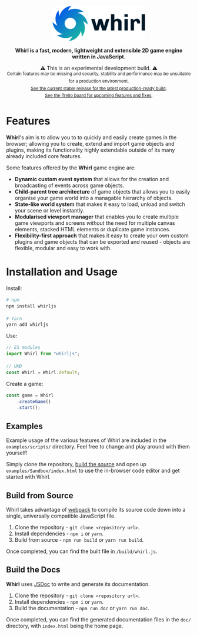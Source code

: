 <p align="center"><img src="./doc/logo/logo_text.png" alt="Whirl Logo" width="50%" /></p>

<p align="center"><b>Whirl is a fast, modern, lightweight and extensible 2D game engine written in JavaScript.</b></p>

<p align="center">
    ⚠️ This is an experimental development build. ⚠️
    <br>
    <sup>Certain features may be missing and security, stability and performance may be unsuitable for a production environment.
    <br>
    <a href="https://github.com/MatthewWid/Whirl/tree/stable">See the current stable release for the latest production-ready build</a>.
    <br>
    <a href="https://trello.com/b/YRtEiuLV/whirl-game-engine">See the Trello board for upcoming features and fixes</a>.</sup>
</p>

# Features

**Whirl**'s aim is to allow you to to quickly and easily create games in the browser; allowing you to create, extend and import game objects and plugins, making its functionality highly extendable outside of its many already included core features.

Some features offered by the **Whirl** game engine are:

- **Dynamic custom event system** that allows for the creation and broadcasting of events across game objects.
- **Child-parent tree architecture** of game objects that allows you to easily organise your game world into a managable hierarchy of objects.
- **State-like world system** that makes it easy to load, unload and switch your scene or level instantly.
- **Modularised viewport manager** that enables you to create multiple game viewports and screens _without_ the need for multiple canvas elements, stacked HTML elements or duplicate game instances.
- **Flexibility-first approach** that makes it easy to create your own custom plugins and game objects that can be exported and reused - objects are flexible, modular and easy to work with.

# Installation and Usage

Install:

```bash
# npm
npm install whirljs

# Yarn
yarn add whirljs
```

Use:

```javascript
// ES modules
import Whirl from "whirljs";

// UMD
const Whirl = Whirl.default;
```

Create a game:

```javascript
const game = Whirl
    .createGame()
    .start();
```

## Examples

Example usage of the various features of Whirl are included in the `examples/scripts/` directory. Feel free to change and play around with them yourself!

Simply clone the repository, [build the source](#build) and open up `examples/Sandbox/index.html` to use the in-browser code editor and get started with Whirl.

## Build from Source

Whirl takes advantage of [webpack](https://webpack.js.org/) to compile its source code down into a single, universally compatible JavaScript file.

1. Clone the repository - `git clone <repository url>`.
2. Install dependencies - `npm i` or `yarn`.
3. Build from source - `npm run build` or `yarn run build`.

Once completed, you can find the built file in `/build/whirl.js`.

## Build the Docs

**Whirl** uses [JSDoc](https://jsdoc.app/) to write and generate its documentation.

1. Clone the repository - `git clone <repository url>`.
2. Install dependencies - `npm i` or `yarn`.
3. Build the documentation - `npm run doc` or `yarn run doc`.

Once completed, you can find the generated documentation files in the `doc/` directory, with `index.html` being the home page.
